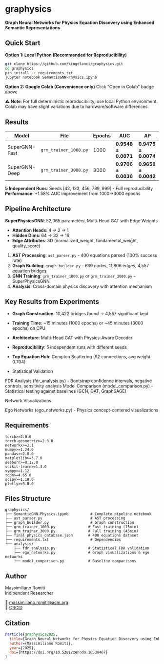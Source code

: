 # graphysics

**Graph Neural Networks for Physics Equation Discovery using Enhanced Semantic Representations**

## Quick Start

**Option 1: Local Python (Recommended for Reproducibility)**
```bash
git clone https://github.com/kingelanci/graphysics.git
cd graphysics
pip install -r requirements.txt
jupyter notebook SemanticGNN-Physics.ipynb
```

**Option 2: Google Colab (Convenience only)**
Click "Open in Colab" badge above

⚠️ **Note**: For full deterministic reproducibility, use local Python environment. Colab may have slight variations due to hardware/software differences.

## Results

| Model | File | Epochs | AUC | AP |
|-------|------|--------|-----|-----|
| SuperGNN-Fast | `grm_trainer_1000.py` | 1000 | **0.9548 ± 0.0071** | **0.9475 ± 0.0074** |
| SuperGNN-Deep | `grm_trainer_3000.py` | 3000 | **0.9706 ± 0.0036** | **0.9658 ± 0.0042** |

**5 Independent Runs**: Seeds [42, 123, 456, 789, 999] - Full reproducibility  
**Performance**: +1.58% AUC improvement from 1000→3000 epochs

## Pipeline Architecture
**SuperPhysicsGNN**: 52,065 parameters, Multi-Head GAT with Edge Weights
- **Attention Heads**: 4 → 2 → 1  
- **Hidden Dims**: 64 → 32 → 16
- **Edge Attributes**: 3D (normalized_weight, fundamental_weight, quality_score)

1. **AST Processing**: `ast_parser.py` - 400 equations parsed (100% success rate)
2. **Graph Building**: `graph_builder.py` - 639 nodes, 11,806 edges, 4,557 equation bridges  
3. **GNN Training**: `grm_trainer_1000.py` or `grm_trainer_3000.py` - SuperPhysicsGNN
4. **Analysis**: Cross-domain physics discovery with attention mechanism

## Key Results from Experiments
- **Graph Construction**: 10,422 bridges found → 4,557 significant kept
- **Training Time**: ~15 minutes (1000 epochs) or ~45 minutes (3000 epochs) on CPU
- **Architecture**: Multi-Head GAT with Physics-Aware Decoder
- **Reproducibility**: 5 independent runs with different seeds
- **Top Equation Hub**: Compton Scattering (92 connections, avg weight 0.704)

- Statistical Validation

FDR Analysis (fdr_analysis.py) - Bootstrap confidence intervals, negative controls, sensitivity analysis
Model Comparison (model_comparison.py) - Statistical testing against baselines (GCN, GAT, GraphSAGE)

Network Visualizations

Ego Networks (ego_networks.py) - Physics concept-centered visualizations

## Requirements

```
torch>=2.0.0
torch-geometric>=2.3.0  
networkx>=3.1
numpy>=1.24.0
pandas>=2.0.0
matplotlib>=3.7.0
seaborn>=0.12.0
scikit-learn>=1.3.0
sympy>=1.12
tqdm>=4.65.0
scipy>=1.10.0
plotly>=5.0.0
```

## Files Structure
```
graphysics/
├── SemanticGNN-Physics.ipynb          # Complete pipeline notebook
├── ast_parser.py                      # AST processing
├── graph_builder.py                   # Graph construction  
├── grm_trainer_1000.py               # Fast training (15min)
├── grm_trainer_3000.py               # Full training (45min)
├── final_physics_database.json       # 400 equations dataset
├── requirements.txt                   # Dependencies
└── analysis/
    ├── fdr_analysis.py               # Statistical FDR validation
    ├── ego_networks.py               # Graph visualizations & ego networks
    └── model_comparison.py           # Baseline comparisons
```

## Author
Massimiliano Romiti  
Indipendent Researcher
 
📧 massimiliano.romiti@acm.org  
🔗 [ORCID](https://orcid.org/0009-0004-7264-9703)

## Citation
```bibtex
@article{graphysics2025,
  title={Graph Neural Networks for Physics Equation Discovery using Enhanced Semantic Representations},
  author={Massimiliano Romiti},
  year={2025},
  doi={https://doi.org/10.5281/zenodo.16530467}
}
```
